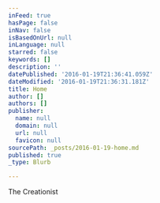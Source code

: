 ```yaml
---
inFeed: true
hasPage: false
inNav: false
isBasedOnUrl: null
inLanguage: null
starred: false
keywords: []
description: ''
datePublished: '2016-01-19T21:36:41.059Z'
dateModified: '2016-01-19T21:36:31.181Z'
title: Home
author: []
authors: []
publisher:
  name: null
  domain: null
  url: null
  favicon: null
sourcePath: _posts/2016-01-19-home.md
published: true
_type: Blurb

---
```

The Creationist